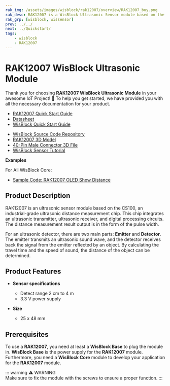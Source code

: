 ```yaml
---
rak_img: /assets/images/wisblock/rak12007/overview/RAK12007_buy.png
rak_desc: RAK12007 is a WisBlock Ultrasonic Sensor module based on the CS100, an industrial-grade ultrasonic distance measurement chip. A ready-to-use SW library and tutorial make it easy to add an ultrasonic sensor for distance measurement or object detection to your project.
rak_grp: [wisblock, wissensor]
prev: ../../
next: ../Quickstart/
tags:
    - wisblock
    - RAK12007
---
```



# RAK12007 WisBlock Ultrasonic Module

Thank you for choosing **RAK12007 WisBlock Ultrasonic Module** in your awesome IoT Project! 🎉 To help you get started, we have provided you with all the necessary documentation for your product.

* [RAK12007 Quick Start Guide](../Quickstart/)
* [Datasheet](../Datasheet/)
* <a href="../../Quickstart/" target="_blank">WisBlock Quick Start Guide</a>
<!---* [WisBlock Quick Start Guide](../../Quickstart/)-->
* [WisBlock Source Code Repository](https://github.com/RAKWireless/WisBlock/)
* [RAK12007 3D Model](https://downloads.rakwireless.com/3D_File/WisBlock/3D_RAK12007.stp)
* [40-Pin Male Connector 3D File](https://downloads.rakwireless.com/3D_File/Accessory/WisConnector/M40S1003K6M.stp)
* [WisBlock Sensor Tutorial](/Knowledge-Hub/Learn/WisBlock-Sensor-Tutorial/)


**Examples**

For All WisBlock Core:
* [Sample Code: RAK12007 OLED Show Distance](https://github.com/RAKWireless/WisBlock/tree/master/examples/common/IO/RAK12007_OLED_Show_Distance/)

## Product Description

RAK12007 is an ultrasonic sensor module based on the CS100, an industrial-grade ultrasonic distance measurement chip. This chip integrates an ultrasonic transmitter, ultrasonic receiver, and digital processing circuits. The distance measurement result output is in the form of the pulse width.

For an ultrasonic detector, there are two main parts: **Emitter** and **Detector**. The emitter transmits an ultrasonic sound wave, and the detector receives back the signal from the emitter reflected by an object. By calculating the travel time and the speed of sound, the distance of the object can be determined.

## Product Features

* **Sensor specifications**

    * Detect range 2&nbsp;cm to 4&nbsp;m
    * 3.3&nbsp;V power supply

* **Size**
    * 25 x 48&nbsp;mm

## Prerequisites

To use a **RAK12007**, you need at least a **WisBlock Base** to plug the module in. **WisBlock Base** is the power supply for the **RAK12007** module. Furthermore, you need a **WisBlock Core** module to develop your application for the **RAK12007** module.

::: warning ⚠️ WARNING    
Make sure to fix the module with the screws to ensure a proper function.
:::